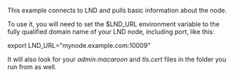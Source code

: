 This example connects to LND and pulls basic information about the node.

To use it, you will need to set the $LND_URL environment variable to the fully qualified domain name
of your LND node, including port, like this:

export LND_URL="mynode.example.com:10009"

It will also look for your *admin.macaroon* and *tls.cert* files in the folder you run from as well.